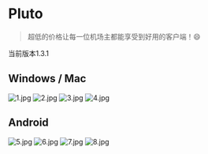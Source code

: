 # Pluto

> 超低的价格让每一位机场主都能享受到好用的客户端！😄

当前版本1.3.1

## Windows / Mac
![1.jpg](https://s2.loli.net/2024/07/14/dEw6KPkA9MJ78mg.jpg)
![2.jpg](https://s2.loli.net/2024/07/14/6Cpsq9n8fT1YQo7.jpg)
![3.jpg](https://s2.loli.net/2024/07/14/VTKIfgCrl6jsOiu.jpg)
![4.jpg](https://s2.loli.net/2024/07/14/7fv1A6XjKSBDO4p.jpg)

## Android
![5.jpg](https://s2.loli.net/2024/07/14/3XBck41wbpIK9qi.jpg)
![6.jpg](https://s2.loli.net/2024/07/14/6pDGCHRmqQuytkl.jpg)
![7.jpg](https://s2.loli.net/2024/07/14/rv3RXgNzqLPJwcf.jpg)
![8.jpg](https://s2.loli.net/2024/07/14/mXWvYUlNPQJ6C5S.jpg)
